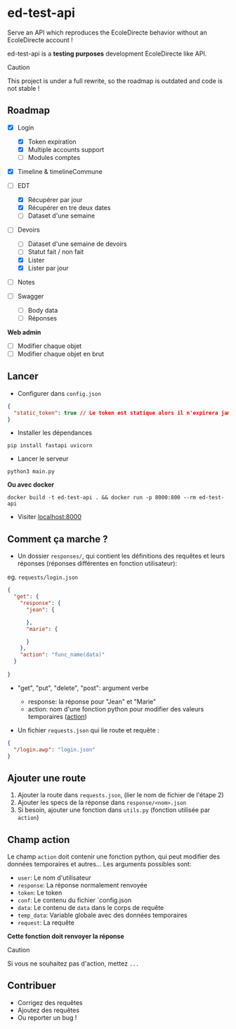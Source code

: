 # ed-test-api
Serve an API which reproduces the EcoleDirecte behavior without an EcoleDirecte account !

ed-test-api is a **testing purposes** development EcoleDirecte like API.

> [!CAUTION]
> This project is under a full rewrite, so the roadmap is outdated and code is not stable !

## Roadmap

- [x] Login
  - [x] Token expiration
  - [x] Multiple accounts support
  - [ ] Modules comptes
- [x] Timeline & timelineCommune
- [ ] EDT
  - [x] Récupérer par jour
  - [x] Récupérer en tre deux dates
  - [ ] Dataset d'une semaine
- [ ] Devoirs
  - [ ] Dataset d'une semaine de devoirs 
  - [ ] Statut fait / non fait
  - [x] Lister
  - [x] Lister par jour
- [ ] Notes

- [ ] Swagger
  - [ ] Body data
  - [ ] Réponses

**Web admin**
- [ ] Modifier chaque objet
- [ ] Modifier chaque objet en brut

## Lancer

- Configurer dans `config.json`
```json
{
  "static_token": true // Le token est statique alors il n'expirera jamais, sinon il faudra le regénérer toutes les 10 requêtes
}
```
- Installer les dépendances
```shell
pip install fastapi uvicorn
```
- Lancer le serveur
```shell
python3 main.py
```

**Ou avec docker**
```shell
docker build -t ed-test-api . && docker run -p 8000:800 --rm ed-test-api
```

- Visiter [localhost:8000](http://localhost:8000/docs)

## Comment ça marche ?

- Un dossier `responses/`, qui contient les définitions des requêtes et leurs réponses (réponses différentes en fonction utilisateur):

eg. `requests/login.json`
```json
{
  "get": {
    "response": {
      "jean": {

      },
      "marie": {

      }
    },
    "action": "func_name(data)"
  }
  
}
```

- "get", "put", "delete", "post": argument verbe
  - response: la réponse pour "Jean" et "Marie"
  - action: nom d'une fonction python pour modifier des valeurs temporaires ([action](#champ-action))

- Un fichier `requests.json` qui lie route et requête :
```json
{
  "/login.awp": "login.json"
}
```

## Ajouter une route

1. Ajouter la route dans `requests.json`, (lier le nom de fichier de l'étape 2)
2. Ajouter les specs de la réponse dans `response/<nom>.json`
3. Si besoin, ajouter une fonction dans `utils.py` (fonction utilisée par `action`)

## Champ action

Le champ `action` doit contenir une fonction python, qui peut modifier des données temporaires et autres... Les arguments possibles sont:
- `user`: Le nom d'utilisateur
- `response`: La réponse normalement renvoyée
- `token`: Le token
- `conf`: Le contenu du fichier `config.json
- `data`: Le contenu de `data` dans le corps de requête
- `temp_data`: Variable globale avec des données temporaires
- `request`: La requête

**Cette fonction doit renvoyer la réponse**

> [!CAUTION]
> Si vous ne souhaitez pas d'action, mettez `...`

## Contribuer

- Corrigez des requêtes
- Ajoutez des requêtes
- Ou reporter un bug !
